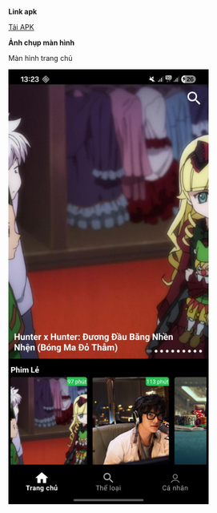 <strong>Link apk</strong>

<a href="https://drive.google.com/file/d/1h2Kq6O_wAQoeWLioAmPXa8oshggrrRvy/view?usp=sharing">Tải APK</a>

<strong>Ảnh chụp màn hình</strong>

<p>Màn hình trang chủ</p>
<a href="https://raw.githubusercontent.com/ngngochiep2411/MovieApp/master/assets/screenshots/trangchu.jpg">
  <img src="https://raw.githubusercontent.com/ngngochiep2411/MovieApp/master/assets/screenshots/trangchu.jpg" alt="Screenshot" width="400"/>
</a>



